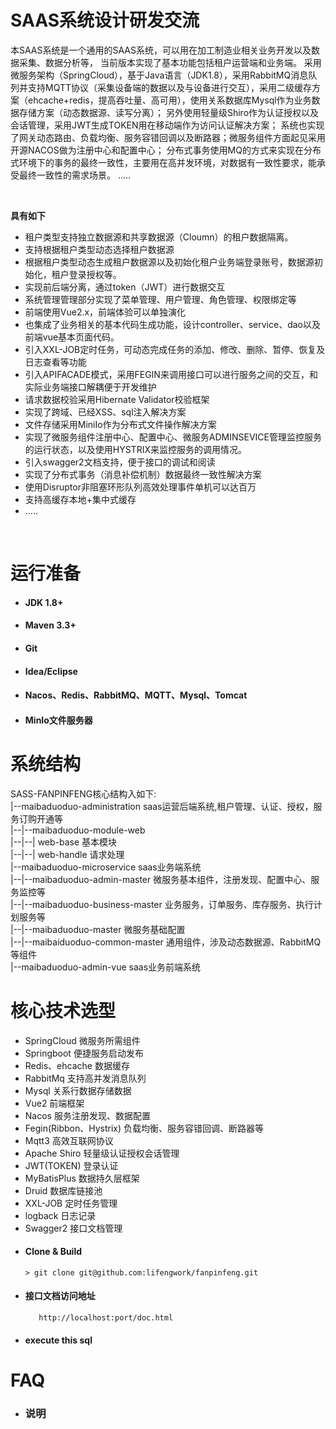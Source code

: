 # SAAS系统设计研发交流


本SAAS系统是一个通用的SAAS系统，可以用在加工制造业相关业务开发以及数据采集、数据分析等，
当前版本实现了基本功能包括租户运营端和业务端。
采用微服务架构（SpringCloud），基于Java语言（JDK1.8），采用RabbitMQ消息队列并支持MQTT协议（采集设备端的数据以及与设备进行交互），采用二级缓存方案（ehcache+redis，提高吞吐量、高可用），使用关系数据库Mysql作为业务数据存储方案（动态数据源、读写分离）；
另外使用轻量级Shiro作为认证授权以及会话管理，采用JWT生成TOKEN用在移动端作为访问认证解决方案；
系统也实现了网关动态路由、负载均衡、服务容错回调以及断路器；微服务组件方面起见采用开源NACOS做为注册中心和配置中心；
分布式事务使用MQ的方式来实现在分布式环境下的事务的最终一致性，主要用在高并发环境，对数据有一致性要求，能承受最终一致性的需求场景。
.....

<br>

**具有如下** 
- 租户类型支持独立数据源和共享数据源（Cloumn）的租户数据隔离。
- 支持根据租户类型动态选择租户数据源
- 根据租户类型动态生成租户数据源以及初始化租户业务端登录账号，数据源初始化，租户登录授权等。
- 实现前后端分离，通过token（JWT）进行数据交互
- 系统管理管理部分实现了菜单管理、用户管理、角色管理、权限绑定等
- 前端使用Vue2.x，前端体验可以单独演化
- 也集成了业务相关的基本代码生成功能，设计controller、service、dao以及前端vue基本页面代码。
- 引入XXL-JOB定时任务，可动态完成任务的添加、修改、删除、暂停、恢复及日志查看等功能
- 引入APIFACADE模式，采用FEGIN来调用接口可以进行服务之间的交互，和实际业务端接口解耦便于开发维护
- 请求数据校验采用Hibernate Validator校验框架
- 实现了跨域、已经XSS、sql注入解决方案
- 文件存储采用MiniIo作为分布式文件操作解决方案
- 实现了微服务组件注册中心、配置中心、微服务ADMINSEVICE管理监控服务的运行状态，以及使用HYSTRIX来监控服务的调用情况。
- 引入swagger2文档支持，便于接口的调试和阅读
- 实现了分布式事务（消息补偿机制）数据最终一致性解决方案
- 使用Disruptor非阻塞环形队列高效处理事件单机可以达百万
- 支持高缓存本地+集中式缓存
- .....
<br> 

# 运行准备

  *   #### JDK 1.8+
  *   #### Maven 3.3+
  *   #### Git
  *   #### Idea/Eclipse 
  *   #### Nacos、Redis、RabbitMQ、MQTT、Mysql、Tomcat
  *   #### MinIo文件服务器

# 系统结构
  SASS-FANPINFENG核心结构入如下:  
  |--maibaduoduo-administration saas运营后端系统,租户管理、认证、授权，服务订购开通等  
  |--|--maibaduoduo-module-web    
  |--|--| web-base  基本模块  
  |--|--| web-handle 请求处理  
  |--maibaduoduo-microservice   saas业务端系统  
  |--|--maibaduoduo-admin-master     微服务基本组件，注册发现、配置中心、服务监控等  
  |--|--maibaduoduo-business-master  业务服务，订单服务、库存服务、执行计划服务等  
  |--|--maibaduoduo-master           微服务基础配置  
  |--|--maibaiduoduo-common-master   通用组件，涉及动态数据源、RabbitMQ等组件  
  |--maibaduoduo-admin-vue      saas业务前端系统  

# 核心技术选型
 - SpringCloud  微服务所需组件
 - Springboot   便捷服务启动发布
 - Redis、ehcache  数据缓存
 - RabbitMq    支持高并发消息队列
 - Mysql     关系行数据存储数据
 - Vue2      前端框架
 - Nacos     服务注册发现、数据配置
 - Fegin(Ribbon、Hystrix)  负载均衡、服务容错回调、断路器等
 - Mqtt3     高效互联网协议
 - Apache Shiro    轻量级认证授权会话管理
 - JWT(TOKEN)    登录认证
 - MyBatisPlus   数据持久层框架
 - Druid    数据库链接池
 - XXL-JOB     定时任务管理
 - logback     日志记录
 - Swagger2    接口文档管理

* #### Clone & Build
   ```
   > git clone git@github.com:lifengwork/fanpinfeng.git
   
   ```
* #### 接口文档访问地址
   ```
      http://localhost:port/doc.html		
 
  ```
* #### execute this sql       
  

# FAQ

* ### 说明
  

